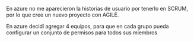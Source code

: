 En azure no me aparecieron la historias de usuario por tenerlo en SCRUM, por lo que cree un nuevo proyecto con AGILE.

En azure decidí agregar 4 equipos, para que en cada grupo pueda configurar un conjunto de permisos para todos sus miembros

